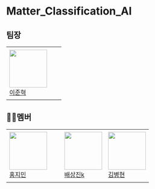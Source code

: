 # Matter_Classification_AI


## 팀장
<table>
  <tr height="140px">
    <td width="130px">
      <a href="https://github.com/beejh02"><img height="100px" width="100px" src="https://avatars.githubusercontent.com/u/91623756?v=4"></a>
      <br>
      <a href="https://github.com/beejh02">이준혁</a>
    </td>
  </tr>
</table>


## 🙋‍♂️멤버
<table>
  <tr height="140px">
    <td width="130px">
      <a href="https://github.com/lunatic280"><img height="100px" width="100px" src="https://avatars.githubusercontent.com/u/82097844?v=4"></a>
      <br>
      <a href="https://github.com/lunatic280">홍지민</a>
    </td>
    <td>
      <a href="https://github.com/haemul"><img height="100px" width="100px" src="https://avatars.githubusercontent.com/u/91894303?v=4"></a>
      <br>
      <a href="https://github.com/haemul">배상진k</a>
    </td>
    <td>
      <a href="https://github.com/kimbyounghyun"><img height="100px" width="100px" src="https://avatars.githubusercontent.com/u/82097856?v=4"></a>
      <br>
      <a href="https://github.com/kimbyounghyun">김병현</a>
    </td>
  </tr>
</table>
